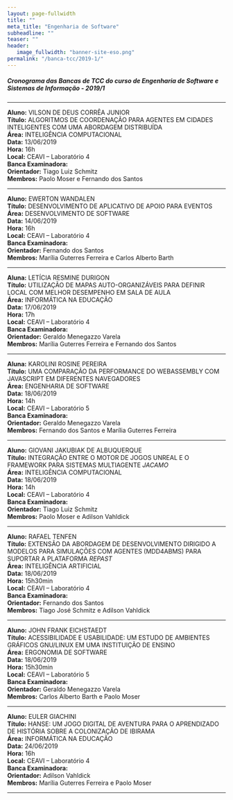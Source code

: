 ```yaml
---
layout: page-fullwidth
title: ""
meta_title: "Engenharia de Software"
subheadline: ""
teaser: ""
header:
   image_fullwidth: "banner-site-eso.png"
permalink: "/banca-tcc/2019-1/"
---
```


##### **Cronograma das Bancas de TCC do curso de Engenharia de Software e Sistemas de Informação - 2019/1**

<hr>

**Aluno:** VILSON DE DEUS CORRÊA JUNIOR
<br>
**Título:** ALGORITMOS DE COORDENAÇÃO PARA AGENTES EM CIDADES INTELIGENTES COM UMA ABORDAGEM DISTRIBUÍDA
<br>
**Área:** INTELIGÊNCIA COMPUTACIONAL
<br>
**Data:** 13/06/2019
<br>
**Hora:** 16h
<br>
**Local:** CEAVI – Laboratório 4
<br>
**Banca Examinadora:**
<br>
**Orientador:** Tiago Luiz Schmitz
<br>
**Membros:** Paolo Moser e Fernando dos Santos 

<hr>

**Aluno:** EWERTON WANDALEN
<br>
**Título:** DESENVOLVIMENTO DE APLICATIVO DE APOIO PARA EVENTOS
<br>
**Área:** DESENVOLVIMENTO DE SOFTWARE
<br>
**Data:** 14/06/2019
<br>
**Hora:** 16h 
<br>
**Local:** CEAVI – Laboratório 4
<br>
**Banca Examinadora:**
<br>
**Orientador:** Fernando dos Santos
<br>
**Membros:** Marília Guterres Ferreira e Carlos Alberto Barth

<hr>

**Aluna:** LETÍCIA RESMINE DURIGON
<br>
**Título:** UTILIZAÇÃO DE MAPAS AUTO-ORGANIZÁVEIS PARA DEFINIR LOCAL COM MELHOR DESEMPENHO EM SALA DE AULA
<br>
**Área:** INFORMÁTICA NA EDUCAÇÃO
<br>
**Data:** 17/06/2019
<br>
**Hora:** 17h
<br>
**Local:** CEAVI – Laboratório 4
<br>
**Banca Examinadora:**
<br>
**Orientador:** Geraldo Menegazzo Varela
<br>
**Membros:** Marília Guterres Ferreira e Fernando dos Santos   

<hr>

**Aluna:** KAROLINI ROSINE PEREIRA
<br>
**Título:** UMA COMPARAÇÃO DA PERFORMANCE DO WEBASSEMBLY COM JAVASCRIPT EM DIFERENTES NAVEGADORES
<br>
**Área:** ENGENHARIA DE SOFTWARE
<br>
**Data:** 18/06/2019
<br>
**Hora:** 14h
<br>
**Local:** CEAVI – Laboratório 5
<br>
**Banca Examinadora:**
<br>
**Orientador:** Geraldo Menegazzo Varela
<br>
**Membros:** Fernando dos Santos e Marília Guterres Ferreira    

<hr>

**Aluno:** GIOVANI JAKUBIAK DE ALBUQUERQUE
<br>
**Título:** INTEGRAÇÃO ENTRE O MOTOR DE JOGOS UNREAL E O FRAMEWORK PARA SISTEMAS MULTIAGENTE *JACAMO*
<br>
**Área:** INTELIGÊNCIA COMPUTACIONAL
<br>
**Data:** 18/06/2019
<br>
**Hora:** 14h
<br>
**Local:** CEAVI – Laboratório 4
<br>
**Banca Examinadora:**
<br>
**Orientador:** Tiago Luiz Schmitz
<br>
**Membros:** Paolo Moser e Adilson Vahldick   

<hr>

**Aluno:** RAFAEL TENFEN
<br>
**Título:** EXTENSÃO DA ABORDAGEM DE DESENVOLVIMENTO DIRIGIDO A MODELOS PARA SIMULAÇÕES COM AGENTES (MDD4ABMS) PARA SUPORTAR A PLATAFORMA *REPAST*
<br>
**Área:** INTELIGÊNCIA ARTIFICIAL
<br>
**Data:** 18/06/2019
<br>
**Hora:** 15h30min
<br>
**Local:** CEAVI – Laboratório 4
<br>
**Banca Examinadora:**
<br>
**Orientador:** Fernando dos Santos
<br>
**Membros:** Tiago José Schmitz e Adilson Vahldick    

<hr>

**Aluno:** JOHN FRANK EICHSTAEDT
<br>
**Título:** ACESSIBILIDADE E USABILIDADE: UM ESTUDO DE AMBIENTES GRÁFICOS GNU/LINUX EM UMA INSTITUIÇÃO DE ENSINO
<br>
**Área:** ERGONOMIA DE SOFTWARE
<br>
**Data:** 18/06/2019
<br>
**Hora:** 15h30min
<br>
**Local:** CEAVI – Laboratório 5
<br>
**Banca Examinadora:**
<br>
**Orientador:** Geraldo Menegazzo Varela
<br>
**Membros:** Carlos Alberto Barth e Paolo Moser 

<hr>

**Aluno:** EULER GIACHINI
<br>
**Título:** HANSE: UM JOGO DIGITAL DE AVENTURA PARA O APRENDIZADO DE HISTÓRIA SOBRE A COLONIZAÇÃO DE IBIRAMA
<br>
**Área:** INFORMÁTICA NA EDUCAÇÃO
<br>
**Data:** 24/06/2019
<br>
**Hora:** 16h
<br>
**Local:** CEAVI – Laboratório 4
<br>
**Banca Examinadora:**
<br>
**Orientador:** Adilson Vahldick
<br>
**Membros:** Marília Guterres Ferreira e Paolo Moser      

<hr>